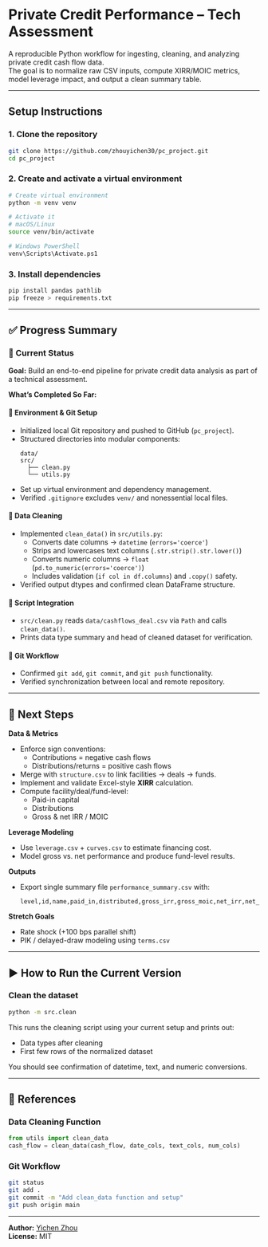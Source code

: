 # Private Credit Performance – Tech Assessment

A reproducible Python workflow for ingesting, cleaning, and analyzing private credit cash flow data.  
The goal is to normalize raw CSV inputs, compute XIRR/MOIC metrics, model leverage impact, and output a clean summary table.

---

## Setup Instructions

### 1. Clone the repository
```bash
git clone https://github.com/zhouyichen30/pc_project.git
cd pc_project
```

### 2. Create and activate a virtual environment
```bash
# Create virtual environment
python -m venv venv

# Activate it
# macOS/Linux
source venv/bin/activate

# Windows PowerShell
venv\Scripts\Activate.ps1
```

### 3. Install dependencies
```bash
pip install pandas pathlib
pip freeze > requirements.txt
```

---

## ✅ Progress Summary

### 📍 Current Status
**Goal:** Build an end-to-end pipeline for private credit data analysis as part of a technical assessment.

**What’s Completed So Far:**

#### 🧩 Environment & Git Setup
- Initialized local Git repository and pushed to GitHub (`pc_project`).
- Structured directories into modular components:
  ```
  data/
  src/
    ├── clean.py
    └── utils.py
  ```
- Set up virtual environment and dependency management.
- Verified `.gitignore` excludes `venv/` and nonessential local files.

#### 🧼 Data Cleaning
- Implemented `clean_data()` in `src/utils.py`:
  - Converts date columns → `datetime` (`errors='coerce'`)
  - Strips and lowercases text columns (`.str.strip().str.lower()`)
  - Converts numeric columns → `float` (`pd.to_numeric(errors='coerce')`)
  - Includes validation (`if col in df.columns`) and `.copy()` safety.
- Verified output dtypes and confirmed clean DataFrame structure.

#### 📜 Script Integration
- `src/clean.py` reads `data/cashflows_deal.csv` via `Path` and calls `clean_data()`.
- Prints data type summary and head of cleaned dataset for verification.

#### 🧭 Git Workflow
- Confirmed `git add`, `git commit`, and `git push` functionality.
- Verified synchronization between local and remote repository.

---

## 🧭 Next Steps

**Data & Metrics**
- Enforce sign conventions:
  - Contributions = negative cash flows
  - Distributions/returns = positive cash flows
- Merge with `structure.csv` to link facilities → deals → funds.
- Implement and validate Excel-style **XIRR** calculation.
- Compute facility/deal/fund-level:
  - Paid-in capital  
  - Distributions  
  - Gross & net IRR / MOIC  

**Leverage Modeling**
- Use `leverage.csv` + `curves.csv` to estimate financing cost.
- Model gross vs. net performance and produce fund-level results.

**Outputs**
- Export single summary file `performance_summary.csv` with:
  ```
  level,id,name,paid_in,distributed,gross_irr,gross_moic,net_irr,net_moic
  ```

**Stretch Goals**
- Rate shock (+100 bps parallel shift)
- PIK / delayed-draw modeling using `terms.csv`

---

## ▶️ How to Run the Current Version

### Clean the dataset
```bash
python -m src.clean
```

This runs the cleaning script using your current setup and prints out:
- Data types after cleaning  
- First few rows of the normalized dataset  

You should see confirmation of datetime, text, and numeric conversions.

---

## 🧠 References

### Data Cleaning Function
```python
from utils import clean_data
cash_flow = clean_data(cash_flow, date_cols, text_cols, num_cols)
```

### Git Workflow
```bash
git status
git add .
git commit -m "Add clean_data function and setup"
git push origin main
```

---

**Author:** [Yichen Zhou](https://github.com/zhouyichen30)  
**License:** MIT

